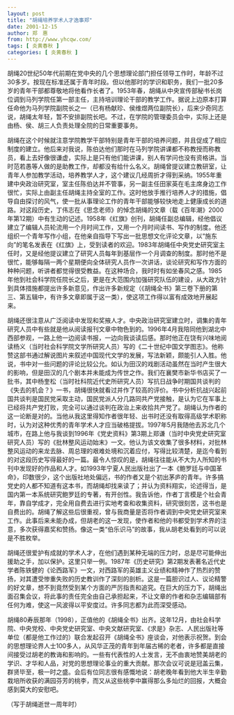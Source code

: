 ```yaml
---
layout: post
title: "胡绳培养学术人才逸事郑"
date: 2001-12-15
author: 郑　惠
from: http://www.yhcqw.com/
tags: [ 炎黄春秋 ]
categories: [ 炎黄春秋 ]
---
```





胡绳20世纪50年代前期在党中央的几个思想理论部门担任领导工作时，年龄不过30多岁。按现在标准还属于青年时段。但以他那时的学识和职务，我们一批20多岁的青年干部都尊敬地将他看作长者了。1953年春，胡绳从中央宣传部秘书长岗位调到马列学院任第一部主任，主持培训理论干部的教学工作。据说上边原本打算任命他为马列学院副院长之一（已有杨献珍、侯维煜两位副院长），后来少奇同志说，胡绳太年轻，暂不安排副院长吧。不过，在学院的管理委员会中，实际上还是由杨、侯、胡三人负责处理全院的日常重要事务。


胡绳在这个时候就注意学院教学干部特别是青年干部的培养问题，并且促成了相应制度的建立。他后来对我说，陈伯达他们那时在马列学院讲课都不称教授而称教员，看上去好像很谦虚，实际上是只有他们能讲课，别人有学问也没有资格讲。当时范若愚等人做的是助教工作，却都没有给什么名义。胡绳曾提议建立教研室，让青年人参加教学活动，培养教学人才，这个建议几经周折才得到采纳。1955年重建中央政治研究室，室主任陈伯达并不管事，另一副主任田家英在毛主席身边工作很忙，实际上由副主任胡绳主持全室的工作。这时他放手推行培养人才的措施，倡导自由探讨的风气，使一批从事理论工作的青年干部能够较快地走上健康成长的道路。对这段历史，丁伟志在《思念老师》的悼念胡绳的文章（载《百年潮》2000年第12期）中有生动的记述。1958年《红旗》创刊，胡绳任副总编辑，经他倡议建立了编辑人员轮流用一个月时间工作，又用一个月时间读书、写作的制度。他还组织一个青年写作小组，在他亲自指导下写出一批思想文化评论文章，以“施东向”的笔名发表在《红旗》上，受到读者的欢迎。1983年胡绳任中央党史研究室主任时，又是经他提议建立了研究人员每年到基层作一个月调查的制度。那时他不是很忙，能够每隔一两个星期便向全体研究人员作一次讲话，谈论研究和写作方面的种种问题，听讲者都觉得很受教益。在这种场合，我时时有如坐春风之感。1985年他到社会科学院任院长之后，更是在大范围内加强研究队伍的建设，从大政方针到具体措施都提出许多新意见，作出许多新规定（《胡绳全书》第三卷下册的第三、第五辑中，有许多文章即属于这一类），使这项工作得以富有成效地开展起来。


胡绳还很注意从广泛阅读中发现和奖掖人才。中央政治研究室建立时，调集的青年研究人员中有些就是他从阅读报刊文章中物色到的。1996年4月我陪同他到湖北中西部参观，一路上他一边阅读书报，一边向我谈读后感。那时他正在饶有兴味地阅读杨义（当时社会科学院文学所研究人员）写的《二十世纪中国文学图志》。他称赞这部书通过解说图片来叙述中国现代文学的发展，写法新颖，颇能引人入胜。他说，书中对一些问题的评论比较公允。如认为田汉的戏剧活动虽然在当时产生很大的影响，但是田汉的几个剧本并未能成为传世之作。我们在襄樊市新华书店买了一批书，其中杨奎松（当时社科院近代史所研究人员）写抗日战争时期国共谈判的《失去的机会？》一书，胡绳很快就看过并作了较高的评价。书中分析抗战兴起前国共谈判是国民党采取主动，国民党派人分几路同共产党接触，是认为它在军事上已经将共产党打败，完全可以通过谈判在政治上来收拾共产党了。胡绳认为作者的这一论断是对的。当他从我这里得知作者很年轻、出书时还没有取得高级学术职称时，认为对这种优秀的青年学术人才应当破格提拔。1997年5月我随他去苏北几个城市，在路上他与我谈到1996年《党史资料》第3期上郑谦（当时中央党史研究室研究人员）写的《批林整风运动始末》一文。他认为该文收集了很多材料，对批林整风运动的来龙去脉、周总理的艰难处境和沉着应付，写得比较清楚，是迄今看到的对这段历史写得最好的一篇。最令人惊叹的是，胡绳往往能从不大为人所知的书刊中发现好的作品和人才。如1993年宁夏人民出版社出了一本《鲍罗廷与中国革命》，印数很少，这个出版社地处偏远，书的作者又是个初出茅庐的青年。许多搞党史的人都不知道有这本书，而胡绳却找来读了；并认为资料翔实，论述得当，是国内第一本系统研究鲍罗廷的专著，有开创性。我告诉他，作者丁言模是个社会青年，靠自学成才，完全用自费去进行实地考查和收集资料，研究很刻苦，这书也是自费出的。胡绳了解这些后很重视，曾与我商量是否将作者调到中央党史研究室来工作。此事后来未能办成，但胡老的这一发现，使作者和他的书都受到学术界的注意，多次获得嘉奖和赞扬。像这一类“伯乐识马”的故事，我从胡老处看到的可以说是不胜枚举。


胡绳还很爱护有成就的学术人才，在他们遇到某种无端的压力时，总是尽可能伸出援助之手，加以保护。这里只举一例。1987年《历史研究》第2期发表著名近代史学者陈铁健的《论西路军》一文，对西路军的英雄主义业绩和精神作了热烈的赞扬，对其遭受惨重失败的历史教训作了深刻的剖析。这是一篇胆识过人、议论精警的好文章，想不到竟然受到某个方面的严厉指责和追究。在巨大的压力下，胡绳出面召集会议，将此事的责任完全由自己承担起来，不让文章的作者和杂志编辑部有任何为难，使这一风波得以平安度过。许多同志都为此而深受感动。


胡绳80寿辰那年（1998），正值他的《胡绳全书》出齐。这年12月，由社会科学院、中央党校、中央党史研究室、中央文献研究室、《求是》杂志、人民出版社等单位（都是他工作过的）联合发起召开《胡绳全书》座谈会，对他表示祝贺。到会的思想理论界人士100多人，从风华正茂的青年到年届古稀的老者，许多都是直接间接受过胡老的教诲和影响的。一些有代表性的人士发言，无不由衷地赞美胡老的学识、才华和人品，对党的思想理论事业的重大贡献。那次会议可说是冠盖云集，群贤毕至，极一时之盛。会后有位同志很有感慨地说：胡老晚年看到他大半生辛勤栽培所收获的满园芬芳的桃李，而又从这些桃李中赢得那么多灿烂的回报，大概会感到莫大的安慰吧。

（写于胡绳逝世一周年时）


